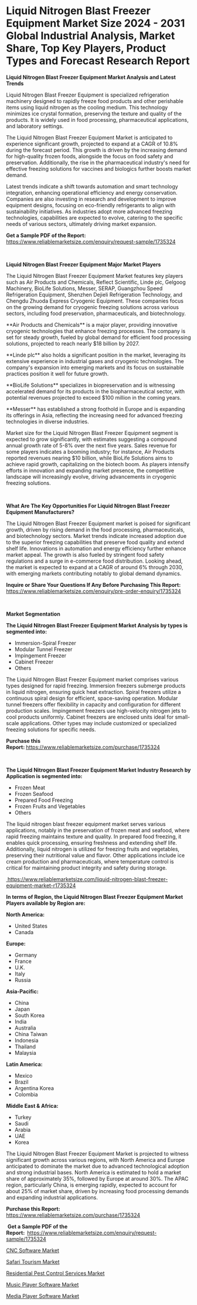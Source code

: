 <p><h1>Liquid Nitrogen Blast Freezer Equipment Market Size 2024 - 2031 Global Industrial Analysis, Market Share, Top Key Players, Product Types and Forecast Research Report</h1></p><p><strong>Liquid Nitrogen Blast Freezer Equipment Market Analysis and Latest Trends</strong></p>
<p><p>Liquid Nitrogen Blast Freezer Equipment is specialized refrigeration machinery designed to rapidly freeze food products and other perishable items using liquid nitrogen as the cooling medium. This technology minimizes ice crystal formation, preserving the texture and quality of the products. It is widely used in food processing, pharmaceutical applications, and laboratory settings.</p><p>The Liquid Nitrogen Blast Freezer Equipment Market is anticipated to experience significant growth, projected to expand at a CAGR of 10.8% during the forecast period. This growth is driven by the increasing demand for high-quality frozen foods, alongside the focus on food safety and preservation. Additionally, the rise in the pharmaceutical industry's need for effective freezing solutions for vaccines and biologics further boosts market demand.</p><p>Latest trends indicate a shift towards automation and smart technology integration, enhancing operational efficiency and energy conservation. Companies are also investing in research and development to improve equipment designs, focusing on eco-friendly refrigerants to align with sustainability initiatives. As industries adopt more advanced freezing technologies, capabilities are expected to evolve, catering to the specific needs of various sectors, ultimately driving market expansion.</p></p>
<p><strong>Get a Sample PDF of the Report:&nbsp;</strong> <a href="https://www.reliablemarketsize.com/enquiry/request-sample/1735324?utm_campaign=1879&utm_medium=2&utm_source=Github&utm_content=ia&utm_term=18122024&utm_id=liquid-nitrogen-blast-freezer-equipment">https://www.reliablemarketsize.com/enquiry/request-sample/1735324</a></p>
<p>&nbsp;</p>
<p><strong>Liquid Nitrogen Blast Freezer Equipment Major Market Players</strong></p>
<p><p>The Liquid Nitrogen Blast Freezer Equipment Market features key players such as Air Products and Chemicals, Reflect Scientific, Linde plc, Gelgoog Machinery, BioLife Solutions, Messer, SERAP, Guangzhou Speed Refrigeration Equipment, Shenzhen Dejieli Refrigeration Technology, and Chengdu Zhuoda Express Cryogenic Equipment. These companies focus on the growing demand for cryogenic freezing solutions across various sectors, including food preservation, pharmaceuticals, and biotechnology.</p><p>**Air Products and Chemicals** is a major player, providing innovative cryogenic technologies that enhance freezing processes. The company is set for steady growth, fueled by global demand for efficient food processing solutions, projected to reach nearly $18 billion by 2027.</p><p>**Linde plc** also holds a significant position in the market, leveraging its extensive experience in industrial gases and cryogenic technologies. The company's expansion into emerging markets and its focus on sustainable practices position it well for future growth.</p><p>**BioLife Solutions** specializes in biopreservation and is witnessing accelerated demand for its products in the biopharmaceutical sector, with potential revenues projected to exceed $100 million in the coming years.</p><p>**Messer** has established a strong foothold in Europe and is expanding its offerings in Asia, reflecting the increasing need for advanced freezing technologies in diverse industries.</p><p>Market size for the Liquid Nitrogen Blast Freezer Equipment segment is expected to grow significantly, with estimates suggesting a compound annual growth rate of 5-8% over the next five years. Sales revenue for some players indicates a booming industry; for instance, Air Products reported revenues nearing $10 billion, while BioLife Solutions aims to achieve rapid growth, capitalizing on the biotech boom. As players intensify efforts in innovation and expanding market presence, the competitive landscape will increasingly evolve, driving advancements in cryogenic freezing solutions.</p></p>
<p>&nbsp;</p>
<p><strong>What Are The Key Opportunities For Liquid Nitrogen Blast Freezer Equipment Manufacturers?</strong></p>
<p><p>The Liquid Nitrogen Blast Freezer Equipment market is poised for significant growth, driven by rising demand in the food processing, pharmaceuticals, and biotechnology sectors. Market trends indicate increased adoption due to the superior freezing capabilities that preserve food quality and extend shelf life. Innovations in automation and energy efficiency further enhance market appeal. The growth is also fueled by stringent food safety regulations and a surge in e-commerce food distribution. Looking ahead, the market is expected to expand at a CAGR of around 6% through 2030, with emerging markets contributing notably to global demand dynamics.</p></p>
<p><strong>Inquire or Share Your Questions If Any Before Purchasing This Report:</strong> <a href="https://www.reliablemarketsize.com/enquiry/pre-order-enquiry/1735324?utm_campaign=1879&utm_medium=2&utm_source=Github&utm_content=ia&utm_term=18122024&utm_id=liquid-nitrogen-blast-freezer-equipment">https://www.reliablemarketsize.com/enquiry/pre-order-enquiry/1735324</a></p>
<p>&nbsp;</p>
<p><strong>Market Segmentation</strong></p>
<p><strong>The Liquid Nitrogen Blast Freezer Equipment Market Analysis by types is segmented into:</strong></p>
<p><ul><li>Immersion-Spiral Freezer</li><li>Modular Tunnel Freezer</li><li>Impingement Freezer</li><li>Cabinet Freezer</li><li>Others</li></ul></p>
<p><p>The Liquid Nitrogen Blast Freezer Equipment market comprises various types designed for rapid freezing. Immersion freezers submerge products in liquid nitrogen, ensuring quick heat extraction. Spiral freezers utilize a continuous spiral design for efficient, space-saving operation. Modular tunnel freezers offer flexibility in capacity and configuration for different production scales. Impingement freezers use high-velocity nitrogen jets to cool products uniformly. Cabinet freezers are enclosed units ideal for small-scale applications. Other types may include customized or specialized freezing solutions for specific needs.</p></p>
<p><strong>Purchase this Report:&nbsp;</strong><a href="https://www.reliablemarketsize.com/purchase/1735324?utm_campaign=1879&utm_medium=2&utm_source=Github&utm_content=ia&utm_term=18122024&utm_id=liquid-nitrogen-blast-freezer-equipment">https://www.reliablemarketsize.com/purchase/1735324</a></p>
<p>&nbsp;</p>
<p><strong>The Liquid Nitrogen Blast Freezer Equipment Market Industry Research by Application is segmented into:</strong></p>
<p><ul><li>Frozen Meat</li><li>Frozen Seafood</li><li>Prepared Food Freezing</li><li>Frozen Fruits and Vegetables</li><li>Others</li></ul></p>
<p><p>The liquid nitrogen blast freezer equipment market serves various applications, notably in the preservation of frozen meat and seafood, where rapid freezing maintains texture and quality. In prepared food freezing, it enables quick processing, ensuring freshness and extending shelf life. Additionally, liquid nitrogen is utilized for freezing fruits and vegetables, preserving their nutritional value and flavor. Other applications include ice cream production and pharmaceuticals, where temperature control is critical for maintaining product integrity and safety during storage.</p></p>
<p><a href="https://www.reliablemarketsize.com/liquid-nitrogen-blast-freezer-equipment-market-r1735324?utm_campaign=1879&utm_medium=2&utm_source=Github&utm_content=ia&utm_term=18122024&utm_id=liquid-nitrogen-blast-freezer-equipment">&nbsp;https://www.reliablemarketsize.com/liquid-nitrogen-blast-freezer-equipment-market-r1735324</a></p>
<p><strong>In terms of Region, the Liquid Nitrogen Blast Freezer Equipment Market Players available by Region are:</strong></p>
<p>
    <p> <strong> North America: </strong>
        <ul>
            <li>United States</li>
            <li>Canada</li>
        </ul>
        </p> 
    <p> <strong> Europe: </strong>
        <ul>
            <li>Germany</li>
            <li>France</li>
            <li>U.K.</li>
            <li>Italy</li>
            <li>Russia</li>
        </ul>
        </p> 
    <p> <strong> Asia-Pacific: </strong>
        <ul>
            <li>China</li>
            <li>Japan</li>
            <li>South Korea</li>
            <li>India</li>
            <li>Australia</li>
            <li>China Taiwan</li>
            <li>Indonesia</li>
            <li>Thailand</li>
            <li>Malaysia</li>
        </ul>
        </p> 
    <p> <strong> Latin America: </strong>
        <ul>
            <li>Mexico</li>
            <li>Brazil</li>
            <li>Argentina Korea</li>
            <li>Colombia</li>
        </ul>
        </p> 
    <p> <strong> Middle East & Africa: </strong>
        <ul>
            <li>Turkey</li>
            <li>Saudi</li>
            <li>Arabia</li>
            <li>UAE</li>
            <li>Korea</li>
        </ul>
    </p>
    </p>
<p><p>The Liquid Nitrogen Blast Freezer Equipment Market is projected to witness significant growth across various regions, with North America and Europe anticipated to dominate the market due to advanced technological adoption and strong industrial bases. North America is estimated to hold a market share of approximately 35%, followed by Europe at around 30%. The APAC region, particularly China, is emerging rapidly, expected to account for about 25% of market share, driven by increasing food processing demands and expanding industrial applications.</p></p>
<p><strong>Purchase this Report: </strong><a href="https://www.reliablemarketsize.com/purchase/1735324?utm_campaign=1879&utm_medium=2&utm_source=Github&utm_content=ia&utm_term=18122024&utm_id=liquid-nitrogen-blast-freezer-equipment">https://www.reliablemarketsize.com/purchase/1735324</a></p>
<p>&nbsp;<strong>Get a Sample PDF of the Report:&nbsp;&nbsp;</strong><a href="https://www.reliablemarketsize.com/enquiry/request-sample/1735324?utm_campaign=1879&utm_medium=2&utm_source=Github&utm_content=ia&utm_term=18122024&utm_id=liquid-nitrogen-blast-freezer-equipment">https://www.reliablemarketsize.com/enquiry/request-sample/1735324</a></p>
<p><strong></strong></p>
<p><p><a href="https://www.linkedin.com/pulse/global-cnc-software-market-forecast-year-2024-2031-reveals-pylzf?utm_campaign=1879&utm_medium=2&utm_source=Github&utm_content=ia&utm_term=18122024&utm_id=liquid-nitrogen-blast-freezer-equipment">CNC Software Market</a></p><p><a href="https://www.linkedin.com/pulse/recent-analysis-safari-tourism-market-trends-share-sales-4gx4f?utm_campaign=1879&utm_medium=2&utm_source=Github&utm_content=ia&utm_term=18122024&utm_id=liquid-nitrogen-blast-freezer-equipment">Safari Tourism Market</a></p><p><a href="https://www.linkedin.com/pulse/dynamics-revenue-generation-residential-pest-control-services-nxtzf?utm_campaign=1879&utm_medium=2&utm_source=Github&utm_content=ia&utm_term=18122024&utm_id=liquid-nitrogen-blast-freezer-equipment">Residential Pest Control Services Market</a></p><p><a href="https://www.linkedin.com/pulse/explosive-growth-music-player-software-market-global-opportunities-dzwif?utm_campaign=1879&utm_medium=2&utm_source=Github&utm_content=ia&utm_term=18122024&utm_id=liquid-nitrogen-blast-freezer-equipment">Music Player Software Market</a></p><p><a href="https://www.linkedin.com/pulse/key-insights-media-player-software-market-2024-2031-segmentation-alg2f?utm_campaign=1879&utm_medium=2&utm_source=Github&utm_content=ia&utm_term=18122024&utm_id=liquid-nitrogen-blast-freezer-equipment">Media Player Software Market</a></p></p>